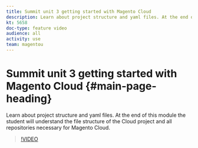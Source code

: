 ```yaml
---
title: Summit unit 3 getting started with Magento Cloud
description: Learn about project structure and yaml files. At the end of this module the student will understand the file structure of the Cloud project and all repositories necessary for Magento Cloud.
kt: 5658
doc-type: feature video
audience: all
activity: use
team: magentou
---
```


# Summit unit 3 getting started with Magento Cloud {#main-page-heading}

Learn about project structure and yaml files. At the end of this module the student will understand the file structure of the Cloud project and all repositories necessary for Magento Cloud.

>[!VIDEO](https://video.tv.adobe.com/v/35694)